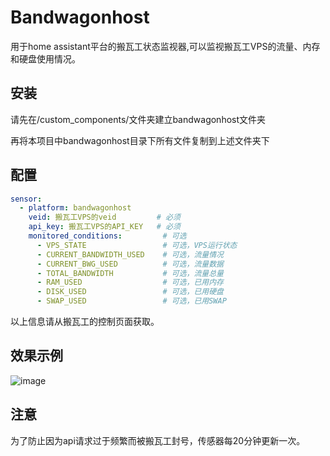 # Bandwagonhost

用于home assistant平台的搬瓦工状态监视器,可以监视搬瓦工VPS的流量、内存和硬盘使用情况。  

## 安装

请先在<config>/custom_components/文件夹建立bandwagonhost文件夹

再将本项目中bandwagonhost目录下所有文件复制到上述文件夹下

## 配置

```yaml
sensor:
  - platform: bandwagonhost
    veid: 搬瓦工VPS的veid         # 必须
    api_key: 搬瓦工VPS的API_KEY   # 必须
    monitored_conditions:         # 可选
      - VPS_STATE                 # 可选，VPS运行状态
      - CURRENT_BANDWIDTH_USED    # 可选，流量情况
      - CURRENT_BWG_USED          # 可选，流量数据
      - TOTAL_BANDWIDTH           # 可选，流量总量
      - RAM_USED                  # 可选，已用内存
      - DISK_USED                 # 可选，已用硬盘
      - SWAP_USED                 # 可选，已用SWAP
```

以上信息请从搬瓦工的控制页面获取。

## 效果示例

![image](bandwagonhost.png)

## 注意

为了防止因为api请求过于频繁而被搬瓦工封号，传感器每20分钟更新一次。
